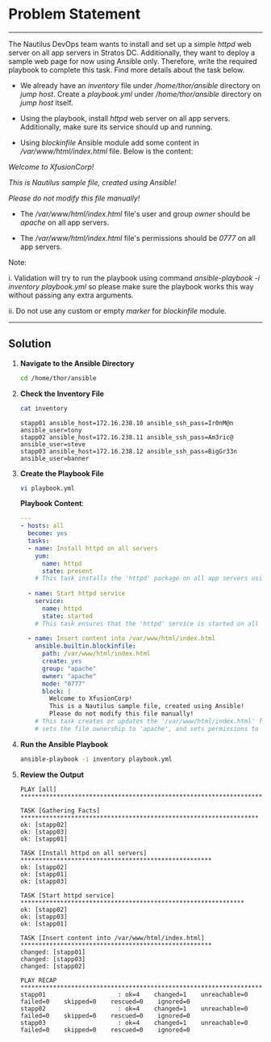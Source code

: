 # Problem Statement

---
The Nautilus DevOps team wants to install and set up a simple _httpd_ web server on all app servers in Stratos DC. Additionally, they want to deploy a sample web page for now using Ansible only. Therefore, write the required playbook to complete this task. Find more details about the task below.

- We already have an _inventory_ file under _/home/thor/ansible_ directory on _jump host_. Create a _playbook.yml_ under _/home/thor/ansible_ directory on _jump host_ itself.

- Using the playbook, install _httpd_ web server on all app servers. Additionally, make sure its service should up and running.

- Using _blockinfile_ Ansible module add some content in _/var/www/html/index.html_ file. Below is the content:

_Welcome to XfusionCorp!_

_This is  Nautilus sample file, created using Ansible!_

_Please do not modify this file manually!_

- The _/var/www/html/index.html_ file's user and group _owner_ should be _apache_ on all app servers.

- The _/var/www/html/index.html_ file's permissions should be _0777_ on all app servers.

Note:

i. Validation will try to run the playbook using command _ansible-playbook -i inventory playbook.yml_ so please make sure the playbook works this way without passing any extra arguments.

ii. Do not use any custom or empty _marker_ for _blockinfile_ module.

---

## Solution

1. **Navigate to the Ansible Directory**

   ```bash
   cd /home/thor/ansible
   ```

2. **Check the Inventory File**

   ```bash
   cat inventory
   ```

     ```plaintext
     stapp01 ansible_host=172.16.238.10 ansible_ssh_pass=Ir0nM@n ansible_user=tony
     stapp02 ansible_host=172.16.238.11 ansible_ssh_pass=Am3ric@ ansible_user=steve
     stapp03 ansible_host=172.16.238.12 ansible_ssh_pass=BigGr33n ansible_user=banner
     ```

3. **Create the Playbook File**

   ```bash
   vi playbook.yml
   ```

   **Playbook Content**:

   ```yaml
   ---
   - hosts: all
     become: yes
     tasks:
     - name: Install httpd on all servers
       yum:
         name: httpd
         state: present
       # This task installs the 'httpd' package on all app servers using the 'yum' package manager.
       
     - name: Start httpd service
       service:
         name: httpd
         state: started
       # This task ensures that the 'httpd' service is started on all app servers.
     
     - name: Insert content into /var/www/html/index.html
       ansible.builtin.blockinfile:
         path: /var/www/html/index.html
         create: yes
         group: "apache"
         owner: "apache"
         mode: "0777"
         block: |
           Welcome to XfusionCorp!
           This is a Nautilus sample file, created using Ansible!
           Please do not modify this file manually!
       # This task creates or updates the '/var/www/html/index.html' file with the specified content,
       # sets the file ownership to 'apache', and sets permissions to '0777'.
   ```

4. **Run the Ansible Playbook**

   ```bash
   ansible-playbook -i inventory playbook.yml
   ```

5. **Review the Output**

   ```plaintext
   PLAY [all] ******************************************************************************

   TASK [Gathering Facts] ******************************************************************
   ok: [stapp02]
   ok: [stapp03]
   ok: [stapp01]

   TASK [Install httpd on all servers] *****************************************************
   ok: [stapp02]
   ok: [stapp01]
   ok: [stapp03]

   TASK [Start httpd service] **************************************************************
   ok: [stapp02]
   ok: [stapp03]
   ok: [stapp01]

   TASK [Insert content into /var/www/html/index.html] *****************************************************
   changed: [stapp01]
   changed: [stapp03]
   changed: [stapp02]

   PLAY RECAP ******************************************************************************
   stapp01                    : ok=4    changed=1    unreachable=0    failed=0    skipped=0    rescued=0    ignored=0   
   stapp02                    : ok=4    changed=1    unreachable=0    failed=0    skipped=0    rescued=0    ignored=0   
   stapp03                    : ok=4    changed=1    unreachable=0    failed=0    skipped=0    rescued=0    ignored=0
   ```
